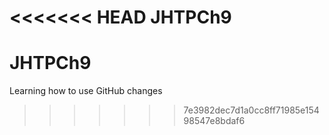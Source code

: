 <<<<<<< HEAD
 JHTPCh9
=======
# JHTPCh9
Learning how to use GitHub changes
>>>>>>> 7e3982dec7d1a0cc8ff71985e15498547e8bdaf6
